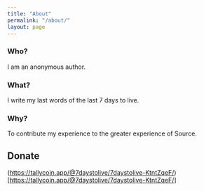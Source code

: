 ```yaml
---
title: "About"
permalink: "/about/"
layout: page
---
```


### Who?

I am an anonymous author.

### What?

I write my last words of the last 7 days to live.

### Why?

To contribute my experience to the greater experience of Source.

## Donate

(https://tallycoin.app/@7daystolive/7daystolive-KtntZqeF/)[https://tallycoin.app/@7daystolive/7daystolive-KtntZqeF/]